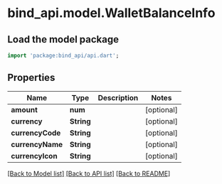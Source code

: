 # bind_api.model.WalletBalanceInfo

## Load the model package
```dart
import 'package:bind_api/api.dart';
```

## Properties
Name | Type | Description | Notes
------------ | ------------- | ------------- | -------------
**amount** | **num** |  | [optional] 
**currency** | **String** |  | [optional] 
**currencyCode** | **String** |  | [optional] 
**currencyName** | **String** |  | [optional] 
**currencyIcon** | **String** |  | [optional] 

[[Back to Model list]](../README.md#documentation-for-models) [[Back to API list]](../README.md#documentation-for-api-endpoints) [[Back to README]](../README.md)


